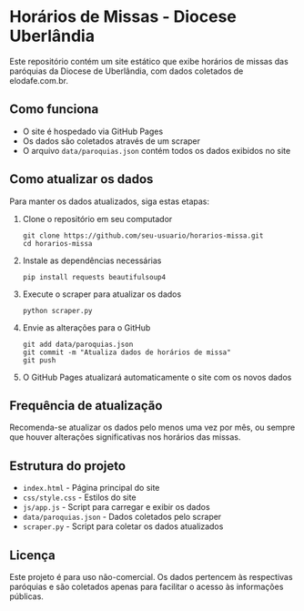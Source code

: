 # Horários de Missas - Diocese Uberlândia

Este repositório contém um site estático que exibe horários de missas das paróquias da Diocese de Uberlândia, com dados coletados de elodafe.com.br.

## Como funciona

- O site é hospedado via GitHub Pages
- Os dados são coletados através de um scraper
- O arquivo `data/paroquias.json` contém todos os dados exibidos no site

## Como atualizar os dados

Para manter os dados atualizados, siga estas etapas:

1. Clone o repositório em seu computador
   ```
   git clone https://github.com/seu-usuario/horarios-missa.git
   cd horarios-missa
   ```

2. Instale as dependências necessárias
   ```
   pip install requests beautifulsoup4
   ```

3. Execute o scraper para atualizar os dados
   ```
   python scraper.py
   ```

4. Envie as alterações para o GitHub
   ```
   git add data/paroquias.json
   git commit -m "Atualiza dados de horários de missa"
   git push
   ```

5. O GitHub Pages atualizará automaticamente o site com os novos dados

## Frequência de atualização

Recomenda-se atualizar os dados pelo menos uma vez por mês, ou sempre que houver alterações significativas nos horários das missas.

## Estrutura do projeto

- `index.html` - Página principal do site
- `css/style.css` - Estilos do site
- `js/app.js` - Script para carregar e exibir os dados
- `data/paroquias.json` - Dados coletados pelo scraper
- `scraper.py` - Script para coletar os dados atualizados

## Licença

Este projeto é para uso não-comercial. Os dados pertencem às respectivas paróquias e são coletados apenas para facilitar o acesso às informações públicas.
